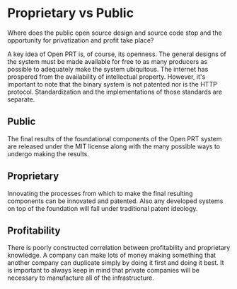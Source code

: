 # Proprietary vs Public

Where does the public open source design and source code stop and the opportunity for privatization and profit take place?

A key idea of Open PRT is, of course, its openness. The general designs of the system must be made available for free to as many producers as possible to adequately make the system ubiquitous. The internet has prospered from the availability of intellectual property. However, it's important to note that the binary system is not patented nor is the HTTP protocol. Standardization and the implementations of those standards are separate.

## Public

The final results of the foundational components of the Open PRT system are released under the MIT license along with the many possible ways to undergo making the results.

## Proprietary

Innovating the processes from which to make the final resulting components can be innovated and patented. Also any developed systems on top of the foundation will fall under traditional patent ideology.

## Profitability

There is poorly constructed correlation between profitability and proprietary knowledge. A company can make lots of money making something that another company can duplicate simply by doing it first and doing it best. It is important to always keep in mind that private companies will be necessary to manufacture all of the infrastructure. 
